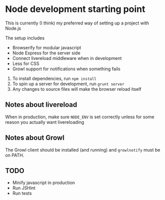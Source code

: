# Node development starting point

This is currently (I think) my preferred way of setting up a project with Node.js

The setup includes
* Browserify for modular javascript
* Node Express for the server side
* Connect livereload middleware when in development
* Less for CSS
* Growl support for notifications when something fails

1) To install dependencies, run `npm install`
2) To spin up a server for development, run `grunt server`
3) Any changes to source files will make the browser reload itself

## Notes about livereload
When in production, make sure `NODE_ENV` is set correctly unless for some reason you actually want livereloading

## Notes about Growl
The Growl client should be installed (and running) and `growlnotify` must be on PATH.

## TODO
* Minify javascript in production
* Run JSHint
* Run tests
